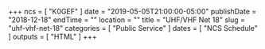 +++
ncs = [ "K0GEF" ]
date = "2019-05-05T21:00:00-05:00"
publishDate = "2018-12-18"
endTime = ""
location = ""
title = "UHF/VHF Net 18"
slug = "uhf-vhf-net-18"
categories = [ "Public Service" ]
dates = [ "NCS Schedule" ]
outputs = [ "HTML" ]
+++

